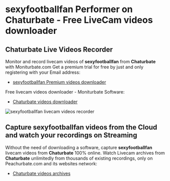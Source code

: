 # sexyfootballfan Performer on Chaturbate - Free LiveCam videos downloader

## Chaturbate Live Videos Recorder

Monitor and record livecam videos of **sexyfootballfan** from **Chaturbate** with Moniturbate.com
Get a premium trial for free by just and only registering with your Email address:
* [sexyfootballfan Premium videos downloader](https://moniturbate.com/request-demo-licence-key.html)

Free livecam videos downloader - Moniturbate Software:
* [Chaturbate videos downloader](https://moniturbate.com/moniturbate-download-software.html)

![sexyfootballfan livecam videos recorder](https://peachurnet.com/templates/moniturbate-software.png)


## Capture sexyfootballfan videos from the Cloud and watch your recordings on Streaming

Without the need of downloading a software, capture **sexyfootballfan** livecam videos from **Chaturbate** 100% online.
Watch Livecam archives from **Chaturbate** unlimitedly from thousands of existing recordings, only on Peachurbate.com and its websites network:
* [Chaturbate videos archives](https://peachurnet.com/)